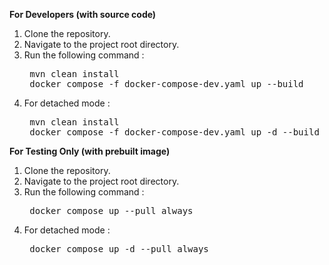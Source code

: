 **For Developers (with source code)**
1. Clone the repository.
2. Navigate to the project root directory.
3. Run the following command :
   <pre> mvn clean install  
    docker compose -f docker-compose-dev.yaml up --build</pre>
4. For detached mode :
   <pre> mvn clean install  
    docker compose -f docker-compose-dev.yaml up -d --build</pre>


**For Testing Only (with prebuilt image)**
1. Clone the repository.
2. Navigate to the project root directory.
3. Run the following command :
   <pre> docker compose up --pull always </pre>
4. For detached mode :
   <pre> docker compose up -d --pull always </pre>
   
   
